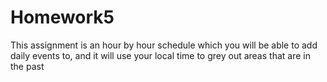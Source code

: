 # Homework5
This assignment is an hour by hour schedule which you will be able to add daily events to, and it will use your local time to grey out areas that are in the past
